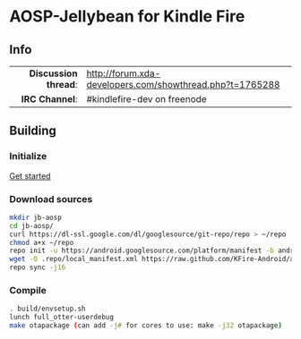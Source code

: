 # AOSP-Jellybean for Kindle Fire

## Info

|||
|-----------------------------------:|:--------------------------|
|**Discussion thread**: | http://forum.xda-developers.com/showthread.php?t=1765288
|**IRC Channel**:   	| #kindlefire-dev on freenode


## Building 

### Initialize
[Get started](https://github.com/KFire-Android/android_local_manifest/wiki)

### Download sources

```bash
mkdir jb-aosp
cd jb-aosp/
curl https://dl-ssl.google.com/dl/googlesource/git-repo/repo > ~/repo
chmod a+x ~/repo
repo init -u https://android.googlesource.com/platform/manifest -b android-4.1.1_r1
wget -O .repo/local_manifest.xml https://raw.github.com/KFire-Android/android_local_manifest/jb-aosp/local_manifest.xml 
repo sync -j16
```

### Compile

```bash
. build/envsetup.sh
lunch full_otter-userdebug
make otapackage (can add -j# for cores to use: make -j32 otapackage)
```
